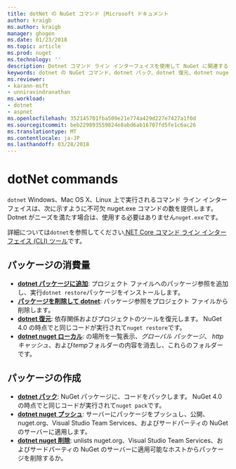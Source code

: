 ```yaml
---
title: dotNet の NuGet コマンド |Microsoft ドキュメント
author: kraigb
ms.author: kraigb
manager: ghogen
ms.date: 01/23/2018
ms.topic: article
ms.prod: nuget
ms.technology: ''
description: Dotnet コマンド ライン インターフェイスを使用して NuGet に関連するコマンドの短いリファレンスです。
keywords: dotnet の NuGet コマンド、dotnet パック、dotnet 復元、dotnet nuget ローカル変数、dotnet nuget プッシュ、dotnet nuget の削除
ms.reviewer:
- karann-msft
- unniravindranathan
ms.workload:
- dotnet
- aspnet
ms.openlocfilehash: 352145701fba509e21e774a429d227e7427a1f0d
ms.sourcegitcommit: beb229893559824e8abd6ab16707fd5fe1c6ac26
ms.translationtype: MT
ms.contentlocale: ja-JP
ms.lasthandoff: 03/28/2018
---
```

# <a name="dotnet-commands"></a>dotNet commands

`dotnet` Windows、Mac OS X、Linux 上で実行されるコマンド ライン インターフェイスは、次に示すように不可欠 nuget.exe コマンドの数を提供します。 Dotnet がニーズを満たす場合は、使用する必要はありません`nuget.exe`です。

詳細については`dotnet`を参照してください[.NET Core コマンド ライン インターフェイス (CLI) ツール](/dotnet/core/tools/?tabs=netcore2x)です。

## <a name="package-consumption"></a>パッケージの消費量

- [**dotnet パッケージに追加**](/dotnet/core/tools/dotnet-add-package): プロジェクト ファイルへのパッケージ参照を追加し、実行`dotnet restore`パッケージをインストールします。
- [**パッケージを削除して dotnet**](/dotnet/core/tools/dotnet-remove-package): パッケージ参照をプロジェクト ファイルから削除します。
- [**dotnet 復元**](/dotnet/core/tools/dotnet-restore?tabs=netcore2x): 依存関係およびプロジェクトのツールを復元します。 NuGet 4.0 の時点でと同じコードが実行されて`nuget restore`です。
- [**dotnet nuget ローカル**](/dotnet/core/tools/dotnet-nuget-locals): の場所を一覧表示、*グローバル パッケージ*、 *http キャッシュ*、および*temp*フォルダーの内容を消去し、これらのフォルダーです。

## <a name="package-creation"></a>パッケージの作成

- [**dotnet パック**](/dotnet/core/tools/dotnet-pack?tabs=netcore2x): NuGet パッケージに、コードをパックします。 NuGet 4.0 の時点でと同じコードが実行されて`nuget pack`です。
- [**dotnet nuget プッシュ**](/dotnet/core/tools/dotnet-nuget-push): サーバーにパッケージをプッシュし、公開、nuget.org、Visual Studio Team Services、およびサードパーティの NuGet のサーバーに適用します。
- [**dotnet nuget 削除**](/dotnet/core/tools/dotnet-nuget-delete): unlists nuget.org、Visual Studio Team Services、およびサードパーティの NuGet のサーバーに適用可能なホストからパッケージを削除するか。
